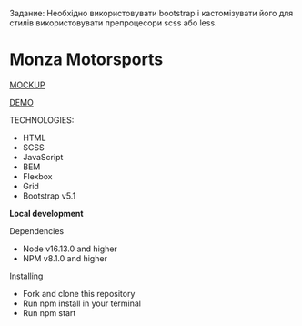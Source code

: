 Задание: Необхідно використовувати bootstrap і кастомізувати його для стилів використовувати препроцесори scss або less.

# Monza Motorsports

[MOCKUP](https://www.figma.com/file/UlBnJHOSYkW4KEPwusZfNQ/Test-task?node-id=0%3A1)

[DEMO](https://podlesnyi-pavel.github.io/west-solutions/)

TECHNOLOGIES:

- HTML
- SCSS
- JavaScript
- BEM
- Flexbox
- Grid
- Bootstrap v5.1

**Local development**

Dependencies
- Node v16.13.0 and higher
- NPM v8.1.0 and higher

Installing
- Fork and clone this repository
- Run npm install in your terminal
- Run npm start
